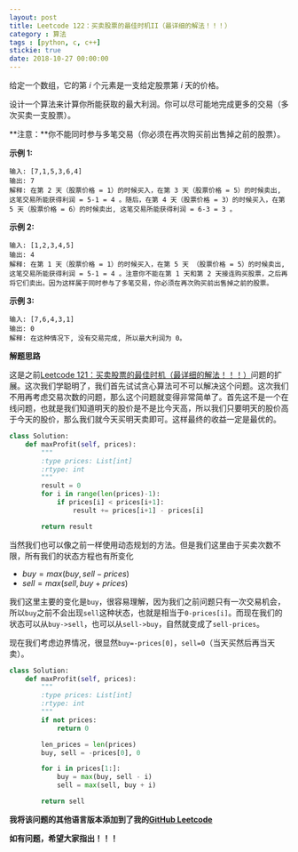 ```yaml
---
layout: post
title: Leetcode 122：买卖股票的最佳时机II（最详细的解法！！！）
category : 算法
tags : [python, c, c++]
stickie: true
date: 2018-10-27 00:00:00
---
```


给定一个数组，它的第 *i* 个元素是一支给定股票第 *i* 天的价格。

设计一个算法来计算你所能获取的最大利润。你可以尽可能地完成更多的交易（多次买卖一支股票）。

**注意：**你不能同时参与多笔交易（你必须在再次购买前出售掉之前的股票）。

**示例 1:**

```
输入: [7,1,5,3,6,4]
输出: 7
解释: 在第 2 天（股票价格 = 1）的时候买入，在第 3 天（股票价格 = 5）的时候卖出, 这笔交易所能获得利润 = 5-1 = 4 。随后，在第 4 天（股票价格 = 3）的时候买入，在第 5 天（股票价格 = 6）的时候卖出, 这笔交易所能获得利润 = 6-3 = 3 。
```

**示例 2:**

```
输入: [1,2,3,4,5]
输出: 4
解释: 在第 1 天（股票价格 = 1）的时候买入，在第 5 天 （股票价格 = 5）的时候卖出, 这笔交易所能获得利润 = 5-1 = 4 。注意你不能在第 1 天和第 2 天接连购买股票，之后再将它们卖出。因为这样属于同时参与了多笔交易，你必须在再次购买前出售掉之前的股票。
```

**示例 3:**

```
输入: [7,6,4,3,1]
输出: 0
解释: 在这种情况下, 没有交易完成, 所以最大利润为 0。
```

**解题思路**

这是之前[Leetcode 121：买卖股票的最佳时机（最详细的解法！！！）](https://blog.csdn.net/qq_17550379/article/details/83443693)问题的扩展。这次我们学聪明了，我们首先试试贪心算法可不可以解决这个问题。这次我们不用再考虑交易次数的问题，那么这个问题就变得非常简单了。首先这不是一个在线问题，也就是我们知道明天的股价是不是比今天高，所以我们只要明天的股价高于今天的股价，那么我们就今天买明天卖即可。这样最终的收益一定是最优的。

```python
class Solution:
    def maxProfit(self, prices):
        """
        :type prices: List[int]
        :rtype: int
        """
        result = 0
        for i in range(len(prices)-1):
            if prices[i] < prices[i+1]:
                result += prices[i+1] - prices[i]

        return result
```

当然我们也可以像之前一样使用动态规划的方法。但是我们这里由于买卖次数不限，所有我们的状态方程也有所变化

- $buy=max(buy,sell-prices)$
- $sell=max(sell,buy+prices)$

我们这里主要的变化是`buy`，很容易理解，因为我们之前问题只有一次交易机会，所以`buy`之前不会出现`sell`这种状态，也就是相当于`0-prices[i]`。而现在我们的状态可以从`buy->sell`，也可以从`sell->buy`，自然就变成了`sell-prices`。

现在我们考虑边界情况，很显然`buy=-prices[0]`，`sell=0`（当天买然后再当天卖）。

```python
class Solution:
    def maxProfit(self, prices):
        """
        :type prices: List[int]
        :rtype: int
        """
        if not prices:
            return 0

        len_prices = len(prices)
        buy, sell = -prices[0], 0

        for i in prices[1:]:
            buy = max(buy, sell - i)
            sell = max(sell, buy + i)

        return sell
```

**我将该问题的其他语言版本添加到了我的[GitHub Leetcode](https://github.com/luliyucoordinate/Leetcode)**

**如有问题，希望大家指出！！！**